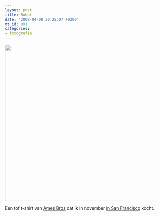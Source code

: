 ```yaml
---
layout: post
title: Robot
date: '2008-04-08 20:28:07 +0200'
mt_id: 891
categories:
- fotografie
---
```

<a href="https://www.flickr.com/photos/breun/2363793691/"><img src="https://farm3.static.flickr.com/2417/2363793691_9b3f1a58b9_d.jpg" height="500" width="375" /></a>

Een tof t-shirt van <a href="http://www.amesbros.com/">Ames Bros</a> dat ik in november <a href="/2007/11/vakantiefotos-californie.html">in San Francisco</a> kocht.
